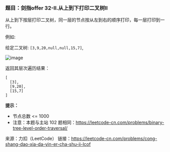 ### 题目：剑指offer 32-II.从上到下打印二叉树II
从上到下按层打印二叉树，同一层的节点按从左到右的顺序打印，每一层打印到一行。

例如:

给定二叉树: `[3,9,20,null,null,15,7]`,

![image](https://user-images.githubusercontent.com/41363767/159431823-0a29eee2-8495-41e2-a6ea-776d741f9c7c.png)

返回其层次遍历结果：
```
[
  [3],
  [9,20],
  [15,7]
]
```

**提示：**
- 节点总数 <= 1000
- 注意：本题与主站 102 题相同：https://leetcode-cn.com/problems/binary-tree-level-order-traversal/

来源：力扣（LeetCode）
链接：https://leetcode-cn.com/problems/cong-shang-dao-xia-da-yin-er-cha-shu-ii-lcof
